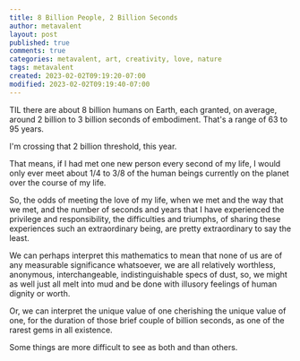 ```yaml
---
title: 8 Billion People, 2 Billion Seconds
author: metavalent
layout: post
published: true
comments: true
categories: metavalent, art, creativity, love, nature
tags: metavalent
created: 2023-02-02T09:19:20-07:00
modified: 2023-02-02T09:19:40-07:00
---
```


TIL there are about 8 billion humans on Earth, each granted, on average, around 2 billion to 3 billion seconds of embodiment. That's a range of 63 to 95 years.

I'm crossing that 2 billion threshold, this year.

That means, if I had met one new person every second of my life, I would only ever meet about 1/4 to 3/8 of the human beings currently on the planet over the course of my life.

So, the odds of meeting the love of my life, when we met and the way that we met, and the number of seconds and years that I have experienced the privilege and responsibility, the difficulties and triumphs, of sharing these experiences such an extraordinary being, are pretty extraordinary to say the least.

We can perhaps interpret this mathematics to mean that none of us are of any measurable significance whatsoever, we are all relatively worthless, anonymous, interchangeable, indistinguishable specs of dust, so, we might as well just all melt into mud and be done with illusory feelings of human dignity or worth.

Or, we can interpret the unique value of one cherishing the unique value of one, for the duration of those brief couple of billion seconds, as one of the rarest gems in all existence.

Some things are more difficult to see as both and than others.
